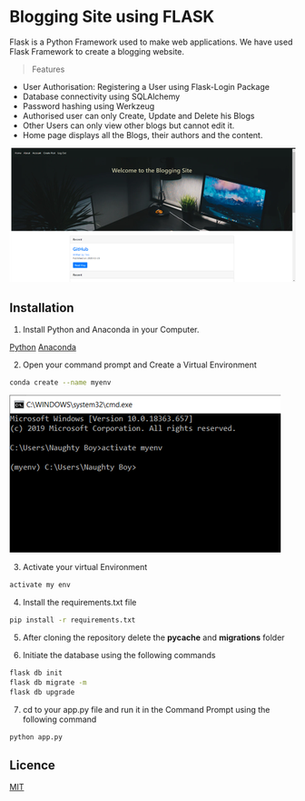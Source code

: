 # Blogging Site using FLASK
Flask is a Python Framework used to make web applications.
We have used Flask Framework to create a blogging website.

>Features
- User Authorisation: Registering a User using Flask-Login Package
- Database connectivity using SQLAlchemy
- Password hashing using Werkzeug
- Authorised user can only Create, Update and Delete his Blogs
- Other Users can only view other blogs but cannot edit it.
- Home page displays all the Blogs, their authors and the content.

![alt txt](https://github.com/pradnyalgandhi/Blogging-Site/blob/master/myproject/static/profile_pics/Picture1.png "Blogging Site")

## Installation

1. Install Python and Anaconda in your Computer.

[Python](https://www.python.org/downloads/)
[Anaconda](https://www.anaconda.com/distribution/)

2. Open your command prompt and Create a Virtual Environment
```bash
conda create --name myenv
```
![alt txt](https://github.com/pradnyalgandhi/Blogging-Site/blob/master/myproject/static/profile_pics/Picture2.png)

3. Activate your virtual Environment
```bash
activate my env
```
4. Install the requirements.txt file
```bash
pip install -r requirements.txt
```

5. After cloning the repository delete the __pycache__ and __migrations__ folder

6. Initiate the database using the following commands
```bash
flask db init
flask db migrate -m
flask db upgrade
```

7. cd to your app.py file and run it in the Command Prompt using the following command
```bash
python app.py
```
## Licence
[MIT](https://choosealicense.com/licenses/mit/)
